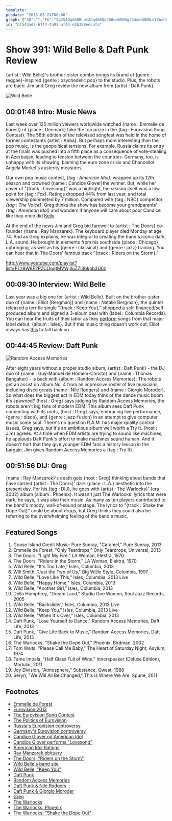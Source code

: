 ```yaml
---
template: 
pubdate: "2013-05-24T00:00"
graph: {"30":"","FU":"5g2S4Qqd68BLutZQqd68Qqd68uwhON5g2S4uwhONBLutZuwhON","22L":"NFdn3OGByzNFdn3mqhknNFdn3rqymbMjBzwrqymbBALpnrqymbfYNwGrqymbBJQFWrqymb","2EK":"1DXM2at5pKBHm1GOfTDMBHm1GBK116BK116OfTDMhTLxJr7BriOfTDMr7BriOfTDMhTLxJ"}
id: "bf54dad7-67f4-4a93-af43-e3b389eecafa"
---
```






# Show 391: Wild Belle & Daft Punk Review

{artist : Wild Belle}'s brother-sister combo brings its brand of {genre : reggae}-inspired {genre : psychedelic pop} to the studio. Plus, the robots are back: Jim and Greg review the new album from {artist : Daft Punk}.

![Wild Belle](https://static.soundopinions.org/images/2013/wildbelle.jpg)



## 00:01:48 Intro: Music News

Last week over 125 million viewers worldwide watched {name : Emmelie de Forest} of {place : Denmark} take the top prize in the {tag : Eurovision Song Contest}. The 58th edition of the televised songfest was held in the home of former contestants {artist : Abba}. But perhaps more interesting than the pop music, is the geopolitical tensions. For example, Russia claims its entry at the finals was pushed into a fifth place as a consequence of vote-stealing in Azerbaijan, leading to tension between the countries. Germany, too, is unhappy with its showing, blaming the euro zone crisis and Chancellor Angela Merkel's austerity measures.

Our own pop music contest, *{tag : American Idol}*, wrapped up its 12th season and crowned {name : Candice Glover}the winner. But, while her cover of "{track : Lovesong}" was a highlight, the season itself was a low point for {tag : Fox}. Ratings dropped 44% from last year, and total viewership plummeted by 7 million. Compared with {tag : NBC} competitor *{tag : The Voice}*, Greg thinks the show has become your grandparents' *{tag : American Idol}* and wonders if anyone will care about poor Candice like they once did [Kelly](http://www.kellyclarkson.com/).

At the end of the news Jim and Greg bid farewell to {artist : The Doors} co-founder {name : Ray Manzarek}. The keyboard player died Monday at age 74. And as Greg explains, he was integral to creating the band's iconic dark, L.A. sound. He brought in elements from his southside {place : Chicago} upbringing, as well as his {genre : classical} and {genre : jazz} training. You can hear that in The Doors' famous track "{track : Riders on the Storm}."

http://www.youtube.com/playlist?list=PLz9W8F2PZCOpgtMVWjIIuZZi3bkpb3U6z



## 00:09:30 Interview: Wild Belle

Last year was a big one for {artist : Wild Belle}. Built on the brother-sister duo of {name : Elliot [Bergman]} and {name : Natalie Bergman}, the quintet released a terrific single "{track : Keep You}," shopped a self-financed/self-produced album and signed a 3-album deal with {label : Columbia Records}. You can hear the fruits of their labor as they [perform](http://www.youtube.com/playlist?list=PLz9W8F2PZCOpgtMVWjIIuZZi3bkpb3U6z) songs from that major label debut, {album : Isles}. But if this music thing doesn't work out, Elliot always has [this](http://www.flickr.com/photos/davidsampson/sets/72157623171397039/comments/) to fall back on.



## 00:44:45 Review: Daft Punk

![Random Access Memories](https://static.soundopinions.org/assets/391/22L0.jpg)

After eight years without a proper studio album, {artist : Daft Punk} - the DJ duo of {name : Guy-Manuel de Homem-Christo} and {name : Thomas Bangalter} - is back with {album : Random Access Memories}. The robots get an assist on album No. 4 from an impressive roster of live musicians, including disco greats {name : Nile Rodgers} and {name : Giorgio Moroder}. So what does the biggest act in EDM today think of the dance music boom it's spawned? {host : Greg} says judging by Random Access Memories, the robots aren't big fans of modern EDM. This album sees Daft Punk connecting with its roots, {host : Greg} says, embracing live performance, {genre : disco}, and {genre : jazz-fusion} in an attempt to give computer music some soul. There's no question R.A.M. has major quality control issues, Greg says, but it's an ambitious album well worth a Try It. {host : Jim} agrees. At a time when EDM artists are trying to sound like machines, he applauds Daft Punk's effort to make machines sound human. And it doesn't hurt that they give younger EDM fans a history lesson in the bargain. Jim gives Random Access Memories a {tag : Try It}.



## 00:51:56 DIJ: Greg

{name : Ray Manzarek}'s death gets {host : Greg} thinking about bands that have carried {artist : The Doors}' dark {place : L.A.} aesthetic into the present day. For his {tag : DIJ}, he goes with {artist : The Warlocks}' {era : 2002} album {album : Phoenix}. It wasn't just The Warlocks' lyrics that were dark, he says, it was also their music. As many as ten players contributed to the band's moody, wall-of-sound onstage. The lyrics to "{track : Shake the Dope Out}" could be about drugs, but Greg thinks they could also be referring to the overwhelming feeling of the band's music.



## Featured Songs

1. Goose Island Credit Music: Pure Sunray, "Caramel," Pure Sunray, 2013
2. Emmelie de Forest, "Only Teardrops," Only Teardrops, Universal, 2013
3. The Doors, "Light My Fire," LA Woman, Elektra, 1970
4. The Doors, "Riders in the Storm," LA Woman, Elektra, 1970
5. Wild Belle, "It's Too Late," Isles, Columbia, 2013
6. Will Smith, "Just the Two of Us," Big Willie Style, Columbia, 1997
7. Wild Belle, "Love Like This," Isles, Columbia, 2013 Live
8. Wild Belle, "Happy Home," Isles, Columbia, 2013
9. Wild Belle, "Another Girl," Isles, Columbia, 2013
10. Della Humphrey, "Dream Land," Studio One Women, Soul Jazz Records, 2005
11. Wild Belle, "Backslider," Isles, Columbia, 2013 Live
12. Wild Belle, "Keep You," Isles, Columbia, 2013 Live
13. Wild Belle, "When It's Over," Isles, Columbia, 2013
14. Daft Punk, "Lose Yourself to Dance," Random Access Memories, Daft Life, 2013
15. Daft Punk, "Give Life Back to Music," Random Access Memories, Daft Life, 2013
16. The Warlocks, "Shake the Dope Out," Phoenix, Birdman, 2002
17. Tom Waits, "Please Call Me Baby," The Heart of Saturday Night, Asylum, 1974
18. Tame Impala, "Half Glass Full of Wine," Innerspeaker (Deluxe Edition), Modular, 2011
19. Joy Division, "Atmosphere," Substance, Qwest, 1988
20. Seryn, "We Will All Be Changed," This is Where We Are, Spune, 2011



## Footnotes

- [Emmelie de Forest](http://www.youtube.com/watch?v=k59E7T0H-Us)
- [Eurovision 2013](http://online.wsj.com/article/SB10001424127887324787004578492951353590418.html)
- [The Eurovision Song Contest](http://www.eurovision.tv/)
- [The Politics of Eurovision](http://www.bloomberg.com/news/2013-05-22/the-politics-of-eurovision-s-bad-pop.html)
- [Russia's Eurovision controversy](http://www.bbc.co.uk/news/world-europe-22609523)
- [Germany's Eurovision controversy](http://www.reuters.com/article/2013/05/19/us-eurovision-germany-idUSBRE94I06S20130519)
- [Candice Glover on American Idol](http://www.americanidol.com/contestants/season_12/candice-glover)
- [Candice Glover performs "Lovesong"](http://www.youtube.com/watch?v=7acuT6Sydc4)
- [American Idol Ratings](http://www.hollywoodreporter.com/live-feed/tv-ratings-american-idol-finale-524576)
- [Ray Manzarek obituary](http://www.rollingstone.com/music/news/ray-manzarek-doors-keyboardist-dead-at-74-20130520)
- [The Doors, "Riders on the Storm"](http://www.youtube.com/watch?v=rYE1S6r3bkg)
- [Wild Belle's band site](http://www.wildbelle.com/%e2%80%8e)
- [Wild Belle, "Keep You"](http://www.youtube.com/watch?v=RLKOmXm6W3s)
- [Daft Punk](http://www.daftpunk.com/)
- [Random Access Memories](http://www.randomaccessmemories.com/)
- [Daft Punk & Nile Rodgers](http://www.youtube.com/watch?v=da_Yp9BOCaI)
- [Daft Punk & Giorgio Moroder](http://www.youtube.com/watch?feature=player_embedded&v=eYDvxo-M0OQ)
- [Greg](http://www.chicagotribune.com/entertainment/music/turnitup/chi-daft-punk-album-review-random-access-memories-reviewed-20130517,0,3033475.column)
- [The Warlocks](http://www.thewarlocks.com/news.php)
- [The Warlocks, Phoenix](http://www.thewarlocks.com/music.php?lRecordID=2)
- [The Warlocks, "Shake the Dope Out"](http://www.youtube.com/watch?v=AG8kb20SmcE)